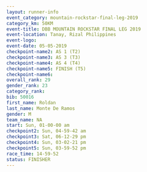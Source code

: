 ```yaml
---
layout: runner-info 
event_category: mountain-rockstar-final-leg-2019 
category_km: 50KM 
event-title: DBB MOUNTAIN ROCKSTAR FINAL LEG 2019 
event-location: Tanay, Rizal Philippines 
event-logo: 
event-date: 05-05-2019 
checkpoint-name2: AS 1 (T2) 
checkpoint-name3: AS 3 (T3) 
checkpoint-name4: AS 4 (T4) 
checkpoint-name5: FINISH (T5) 
checkpoint-name6: 
overall_rank: 29
gender_rank: 23
category_rank: 
bib: 50016
first_name: Roldan
last_name: Monte De Ramos
gender: M
team_name: NA
start: Sun, 01-00-00 am
checkpoint2: Sun, 04-59-42 am
checkpoint3: Sat, 06-12-29 pm
checkpoint4: Sun, 03-02-21 pm
checkpoint5: Sun, 03-59-52 pm
race_time: 14-59-52
status: FINISHER
---
```

